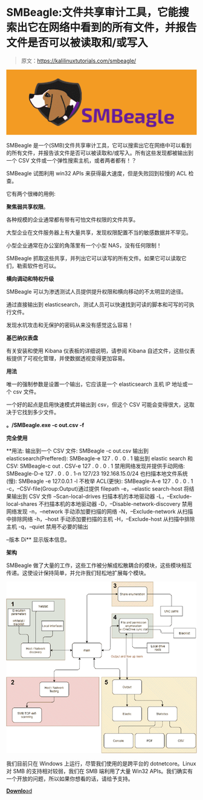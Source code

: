 # SMBeagle:文件共享审计工具，它能搜索出它在网络中看到的所有文件，并报告文件是否可以被读取和/或写入

> 原文：<https://kalilinuxtutorials.com/smbeagle/>

[![](img/52d1feba791f0c9bfab7cbd6666c9fad.png)](https://blogger.googleusercontent.com/img/a/AVvXsEjBe9HJbVaahleq-O5j9FNL924krUiQrwPI2RO0V86XgQvxq0hg3BqVSQDvfQ3EYfNIJHNuijhhFLsNxyEawSTqPdILVANencnZvzEFeC30TQpS7ECfdZdeGCnEzc5i3pHlVh_45VU6EP7o_d-l9AwOYg0kk-BLBWtOI8qgeKHVVU7CtOjHlEJa9dSv=s1114)

SMBeagle 是一个(SMB)文件共享审计工具，它可以搜索出它在网络中可以看到的所有文件，并报告该文件是否可以被读取和/或写入。所有这些发现都被输出到一个 CSV 文件或一个弹性搜索主机，或者两者都有！？

SMBeagle 试图利用 win32 APIs 来获得最大速度，但是失败回到较慢的 ACL 检查。

它有两个很棒的用例:

**聚焦弱共享权限**。

各种规模的企业通常都有带有可怕文件权限的文件共享。

大型企业在文件服务器上有大量共享，发现权限配置不当的敏感数据并不罕见。

小型企业通常在办公室的角落里有一个小型 NAS，没有任何限制！

SMBeagle 抓取这些共享，并列出它可以读写的所有文件。如果它可以读取它们，勒索软件也可以。

**横向调动和特权升级**

SMBeagle 可以为渗透测试人员提供提升权限和横向移动的不太明显的途径。

通过直接输出到 elasticsearch，测试人员可以快速找到可读的脚本和可写的可执行文件。

发现水坑攻击和无保护的密码从来没有感觉这么容易！

**基巴纳仪表盘**

有关安装和使用 Kibana 仪表板的详细说明，请参阅 Kibana 自述文件，这些仪表板提供了可视化管理，并使数据透视变得更加容易。

**用法**

唯一的强制参数是设置一个输出，它应该是一个 elasticsearch 主机 IP 地址或一个 csv 文件。

一个好的起点是启用快速模式并输出到 csv，但这个 CSV 可能会变得很大，这取决于它找到多少文件。

**。/SMBeagle.exe -c out.csv -f**

**完全使用**

**用法:
输出到一个 CSV 文件:
SMBeagle -c out.csv
输出到 elasticsearch(Preffered):
SMBeagle-e 127 . 0 . 0 . 1
输出到 elastic search 和 CSV:
SMBeagle-c out . CSV-e 127 . 0 . 0 . 1
禁用网络发现并提供手动网络:
SMBeagle-D-e 127 . 0 . 0 . 1-n 127/23 192.168.15.0/24
也扫描本地文件系统(慢):
SMBeagle -e 127.0.0.1 -l
不枚举 ACL(更快):
SMBeagle-A-e 127 . 0 . 0 . 1
-c，–CSV-file(Group:Output)通过提供 filepath
-e，–elastic search-host 将结果输出到 CSV
文件 –Scan-local-drives 扫描本机的本地驱动器
-L，–Exclude-local-shares 不扫描本机的本地驱动器
-D，–Disable-network-discovery 禁用网络发现
-n，–network 手动添加要扫描的网络
-N，–Exclude-network 从扫描中排除网络
-h，–host 手动添加要扫描的主机
-H，–Exclude-host 从扫描中排除主机
-q，–quiet 禁用不必要的输出

–版本 Di** 显示版本信息。

**架构**

SMBeagle 做了大量的工作，这些工作被分解成松散耦合的模块，这些模块相互传递。这使设计保持简单，并允许我们轻松地扩展每个模块。

![](img/9e0527bc822f2f60063093e538f0c254.png)

我们目前只在 Windows 上运行，尽管我们使用的是跨平台的 dotnetcore。Linux 对 SMB 的支持相对较弱，我们在 SMB 端利用了大量 Win32 APIs。我们确实有一个开放的问题，所以如果你想看的话，请给予支持。

[**Downlo**ad](https://github.com/punk-security/SMBeagle)